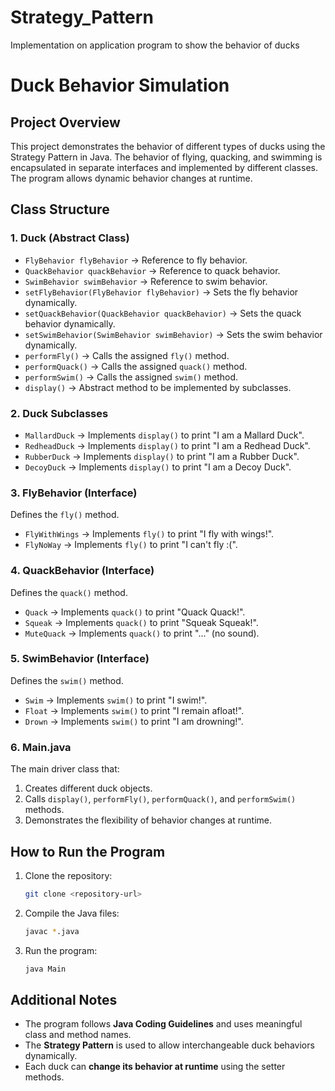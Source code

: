 # Strategy_Pattern
Implementation on application program to show the behavior of ducks

# Duck Behavior Simulation

## Project Overview
This project demonstrates the behavior of different types of ducks using the Strategy Pattern in Java. The behavior of flying, quacking, and swimming is encapsulated in separate interfaces and implemented by different classes. The program allows dynamic behavior changes at runtime.

## Class Structure

### 1. **Duck (Abstract Class)**
- `FlyBehavior flyBehavior` → Reference to fly behavior.
- `QuackBehavior quackBehavior` → Reference to quack behavior.
- `SwimBehavior swimBehavior` → Reference to swim behavior.
- `setFlyBehavior(FlyBehavior flyBehavior)` → Sets the fly behavior dynamically.
- `setQuackBehavior(QuackBehavior quackBehavior)` → Sets the quack behavior dynamically.
- `setSwimBehavior(SwimBehavior swimBehavior)` → Sets the swim behavior dynamically.
- `performFly()` → Calls the assigned `fly()` method.
- `performQuack()` → Calls the assigned `quack()` method.
- `performSwim()` → Calls the assigned `swim()` method.
- `display()` → Abstract method to be implemented by subclasses.

### 2. **Duck Subclasses**
- `MallardDuck` → Implements `display()` to print "I am a Mallard Duck".
- `RedheadDuck` → Implements `display()` to print "I am a Redhead Duck".
- `RubberDuck` → Implements `display()` to print "I am a Rubber Duck".
- `DecoyDuck` → Implements `display()` to print "I am a Decoy Duck".

### 3. **FlyBehavior (Interface)**
Defines the `fly()` method.
- `FlyWithWings` → Implements `fly()` to print "I fly with wings!".
- `FlyNoWay` → Implements `fly()` to print "I can't fly :(".

### 4. **QuackBehavior (Interface)**
Defines the `quack()` method.
- `Quack` → Implements `quack()` to print "Quack Quack!".
- `Squeak` → Implements `quack()` to print "Squeak Squeak!".
- `MuteQuack` → Implements `quack()` to print "..." (no sound).

### 5. **SwimBehavior (Interface)**
Defines the `swim()` method.
- `Swim` → Implements `swim()` to print "I swim!".
- `Float` → Implements `swim()` to print "I remain afloat!".
- `Drown` → Implements `swim()` to print "I am drowning!".

### 6. **Main.java**
The main driver class that:
1. Creates different duck objects.
2. Calls `display()`, `performFly()`, `performQuack()`, and `performSwim()` methods.
3. Demonstrates the flexibility of behavior changes at runtime.

## How to Run the Program
1. Clone the repository:
   ```bash
   git clone <repository-url>
   ```
2. Compile the Java files:
   ```bash
   javac *.java
   ```
3. Run the program:
   ```bash
   java Main
   ```

## Additional Notes
- The program follows **Java Coding Guidelines** and uses meaningful class and method names.
- The **Strategy Pattern** is used to allow interchangeable duck behaviors dynamically.
- Each duck can **change its behavior at runtime** using the setter methods.
